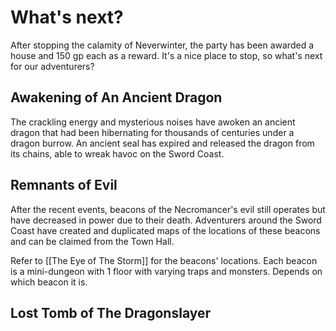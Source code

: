 # What's next?
After stopping the calamity of Neverwinter, the party has been awarded a house and 150 gp each as a reward. It's a nice place to stop, so what's next for our adventurers?

## Awakening of An Ancient Dragon
The crackling energy and mysterious noises have awoken an ancient dragon that had been hibernating for thousands of centuries under a dragon burrow. An ancient seal has expired and released the dragon from its chains, able to wreak havoc on the Sword Coast.



## Remnants of Evil
After the recent events, beacons of the Necromancer's evil still operates but have decreased in power due to their death. Adventurers around the Sword Coast have created and duplicated maps of the locations of these beacons and can be claimed from the Town Hall.

Refer to [[The Eye of The Storm]] for the beacons' locations. Each beacon is a mini-dungeon with 1 floor with varying traps and monsters. Depends on which beacon it is.

## Lost Tomb of The Dragonslayer

